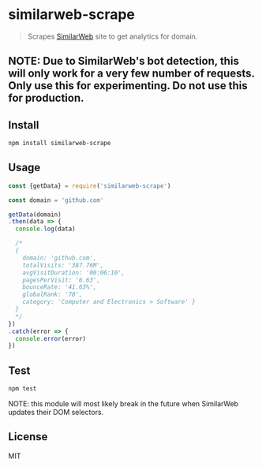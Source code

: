 # similarweb-scrape

> Scrapes [SimilarWeb](https://www.similarweb.com/) site to get analytics for domain.

## NOTE: Due to SimilarWeb's bot detection, this will only work for a very few number of requests. Only use this for experimenting. Do not use this for production.

## Install

```bash
npm install similarweb-scrape
```

## Usage

```node.js
const {getData} = require('similarweb-scrape')

const domain = 'github.com'

getData(domain)
.then(data => {
  console.log(data)

  /*
  {
    domain: 'github.com',
    totalVisits: '387.76M',
    avgVisitDuration: '00:06:10',
    pagesPerVisit: '6.63',
    bounceRate: '41.63%',
    globalRank: '78',
    category: 'Computer and Electronics > Software' }
  }
  */
})
.catch(error => {
  console.error(error)
})
```

## Test

```bash
npm test
```

NOTE: this module will most likely break in the future when SimilarWeb updates their DOM selectors.

## License

MIT
